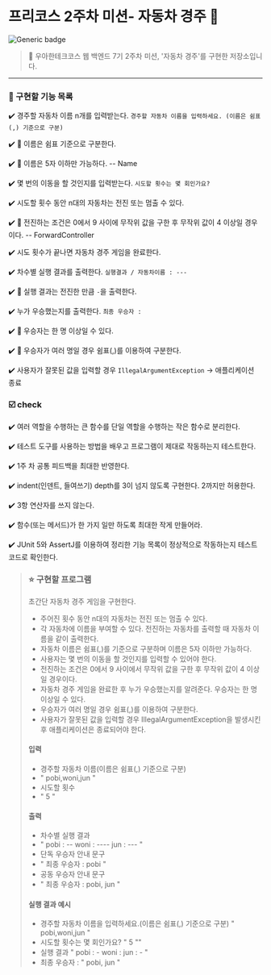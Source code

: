 # 프리코스 2주차 미션- 자동차 경주 🚗


![Generic badge](https://img.shields.io/badge/precourse-week2-green.svg)




> 🔑 우아한테크코스 웹 백엔드 7기 2주차 미션, '자동차 경주'를 구현한 저장소입니다.

---


### 📝 구현할 기능 목록

✔️ 경주할 자동차 이름 n개를 입력받는다. `경주할 자동차 이름을 입력하세요. (이름은 쉼표(,) 기준으로 구분)`

✔️ 🔧 이름은 쉼표 기준으로 구분한다.

✔️ 🔧 이름은 5자 이하만 가능하다. -- Name

✔️ 몇 번의 이동을 할 것인지를 입력받는다. `시도할 횟수는 몇 회인가요?`

✔️ 시도할 횟수 동안 n대의 자동차는 전진 또는 멈출 수 있다.

✔️ 🔧 전진하는 조건은 0에서 9 사이에 무작위 값을 구한 후 무작위 값이 4 이상일 경우이다. -- ForwardController

✔️ 시도 횟수가 끝나면 자동차 경주 게임을 완료한다.

✔️ 차수별 실행 결과를 출력한다. `실행결과 / 자동차이름 : --- `

✔️ 🔧 실행 결과는 전진한 만큼 `-`을 출력한다.

✔️ 누가 우승했는지를 출력한다. `최종 우승자 : `

✔️ 🔧 우승자는 한 명 이상일 수 있다. 

✔️ 🔧 우승자가 여러 명일 경우 쉼표(,)를 이용하여 구분한다.

✔️ 사용자가 잘못된 값을 입력할 경우 `IllegalArgumentException` -> 애플리케이션 종료


### ☑️ check
✔️ 여러 역할을 수행하는 큰 함수를 단일 역할을 수행하는 작은 함수로 분리한다.

✔️ 테스트 도구를 사용하는 방법을 배우고 프로그램이 제대로 작동하는지 테스트한다.

✔️ 1주 차 공통 피드백을 최대한 반영한다.

✔️ indent(인덴트, 들여쓰기) depth를 3이 넘지 않도록 구현한다. 2까지만 허용한다.

✔️ 3항 연산자를 쓰지 않는다.

✔️ 함수(또는 메서드)가 한 가지 일만 하도록 최대한 작게 만들어라.

✔️ JUnit 5와 AssertJ를 이용하여 정리한 기능 목록이 정상적으로 작동하는지 테스트 코드로 확인한다.




> ### ⭐ 구현할 프로그램
> 초간단 자동차 경주 게임을 구현한다.
> - 주어진 횟수 동안 n대의 자동차는 전진 또는 멈출 수 있다.
> - 각 자동차에 이름을 부여할 수 있다. 전진하는 자동차를 출력할 때 자동차 이름을 같이 출력한다.
> - 자동차 이름은 쉼표(,)를 기준으로 구분하며 이름은 5자 이하만 가능하다.
> - 사용자는 몇 번의 이동을 할 것인지를 입력할 수 있어야 한다.
> - 전진하는 조건은 0에서 9 사이에서 무작위 값을 구한 후 무작위 값이 4 이상일 경우이다.
> - 자동차 경주 게임을 완료한 후 누가 우승했는지를 알려준다. 우승자는 한 명 이상일 수 있다.
> - 우승자가 여러 명일 경우 쉼표(,)를 이용하여 구분한다.
> - 사용자가 잘못된 값을 입력할 경우 IllegalArgumentException을 발생시킨 후 애플리케이션은 종료되어야 한다.
> #### 입력
> - 경주할 자동차 이름(이름은 쉼표(,) 기준으로 구분)
> - " pobi,woni,jun "
> - 시도할 횟수 
> - " 5 "
> #### 출력
> - 차수별 실행 결과
> - " pobi : --
    woni : ----
    jun : ---  "
> - 단독 우승자 안내 문구
> - " 최종 우승자 : pobi "
> - 공동 우승자 안내 문구
> - " 최종 우승자 : pobi, jun "
> #### 실행 결과 예시
> - 경주할 자동차 이름을 입력하세요.(이름은 쉼표(,) 기준으로 구분)
    " pobi,woni,jun "
> - 시도할 횟수는 몇 회인가요?
    " 5 ""
> - 실행 결과
" pobi : -
woni :
jun : - "
> - 최종 우승자 : " pobi, jun "




